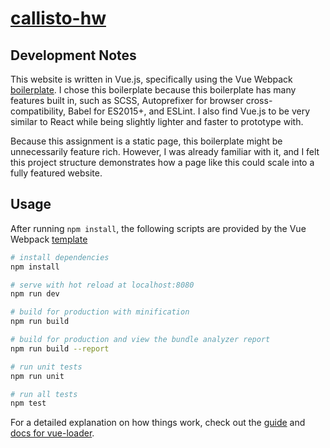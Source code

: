 **[callisto-hw](https://bernard.wang/callisto-hw)**
==============

## Development Notes

This website is written in Vue.js, specifically using the Vue Webpack [boilerplate](https://vuejs-templates.github.io/webpack/). I chose this boilerplate because this boilerplate has many features built in, such as SCSS, Autoprefixer for browser cross-compatibility, Babel for ES2015+, and ESLint. I also find Vue.js to be very similar to React while being slightly lighter and faster to prototype with.

Because this assignment is a static page, this boilerplate might be unnecessarily feature rich. However, I was already familiar with it, and I felt this project structure demonstrates how a page like this could scale into a fully featured website.

## Usage
After running `npm install`, the following scripts are provided by the Vue Webpack [template](https://vuejs-templates.github.io/webpack/)

``` bash
# install dependencies
npm install

# serve with hot reload at localhost:8080
npm run dev

# build for production with minification
npm run build

# build for production and view the bundle analyzer report
npm run build --report

# run unit tests
npm run unit

# run all tests
npm test
```

For a detailed explanation on how things work, check out the [guide](http://vuejs-templates.github.io/webpack/) and [docs for vue-loader](http://vuejs.github.io/vue-loader).
